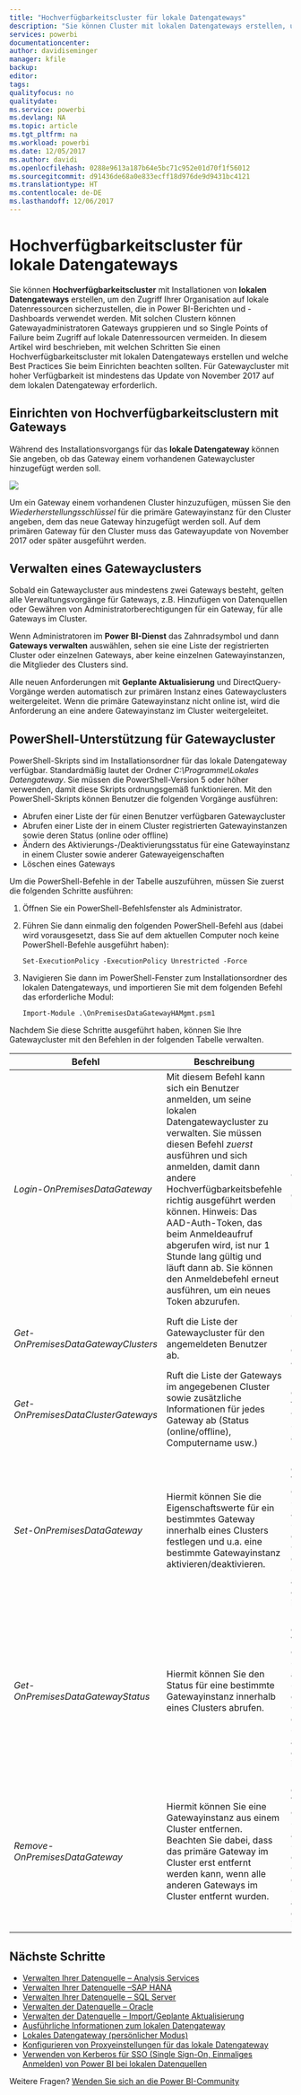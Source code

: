 ```yaml
---
title: "Hochverfügbarkeitscluster für lokale Datengateways"
description: "Sie können Cluster mit lokalen Datengateways erstellen, um die Hochverfügbarkeit für Ihr Unternehmen sicherzustellen."
services: powerbi
documentationcenter: 
author: davidiseminger
manager: kfile
backup: 
editor: 
tags: 
qualityfocus: no
qualitydate: 
ms.service: powerbi
ms.devlang: NA
ms.topic: article
ms.tgt_pltfrm: na
ms.workload: powerbi
ms.date: 12/05/2017
ms.author: davidi
ms.openlocfilehash: 0288e9613a187b64e5bc71c952e01d70f1f56012
ms.sourcegitcommit: d91436de68a0e833ecff18d976de9d9431bc4121
ms.translationtype: HT
ms.contentlocale: de-DE
ms.lasthandoff: 12/06/2017
---
```

# <a name="high-availability-clusters-for-on-premises-data-gateway"></a>Hochverfügbarkeitscluster für lokale Datengateways
Sie können **Hochverfügbarkeitscluster** mit Installationen von **lokalen Datengateways** erstellen, um den Zugriff Ihrer Organisation auf lokale Datenressourcen sicherzustellen, die in Power BI-Berichten und -Dashboards verwendet werden. Mit solchen Clustern können Gatewayadministratoren Gateways gruppieren und so Single Points of Failure beim Zugriff auf lokale Datenressourcen vermeiden. In diesem Artikel wird beschrieben, mit welchen Schritten Sie einen Hochverfügbarkeitscluster mit lokalen Datengateways erstellen und welche Best Practices Sie beim Einrichten beachten sollten. Für Gatewaycluster mit hoher Verfügbarkeit ist mindestens das Update von November 2017 auf dem lokalen Datengateway erforderlich.


## <a name="setting-up-high-availability-clusters-of-gateways"></a>Einrichten von Hochverfügbarkeitsclustern mit Gateways

Während des Installationsvorgangs für das **lokale Datengateway** können Sie angeben, ob das Gateway einem vorhandenen Gatewaycluster hinzugefügt werden soll. 

![](media/service-gateway-high-availability-clusters/gateway_clusters_01.png)

Um ein Gateway einem vorhandenen Cluster hinzuzufügen, müssen Sie den *Wiederherstellungsschlüssel* für die primäre Gatewayinstanz für den Cluster angeben, dem das neue Gateway hinzugefügt werden soll. Auf dem primären Gateway für den Cluster muss das Gatewayupdate von November 2017 oder später ausgeführt werden. 


## <a name="managing-a-gateway-cluster"></a>Verwalten eines Gatewayclusters

Sobald ein Gatewaycluster aus mindestens zwei Gateways besteht, gelten alle Verwaltungsvorgänge für Gateways, z.B. Hinzufügen von Datenquellen oder Gewähren von Administratorberechtigungen für ein Gateway, für alle Gateways im Cluster. 

Wenn Administratoren im **Power BI-Dienst** das Zahnradsymbol und dann **Gateways verwalten** auswählen, sehen sie eine Liste der registrierten Cluster oder einzelnen Gateways, aber keine einzelnen Gatewayinstanzen, die Mitglieder des Clusters sind.

Alle neuen Anforderungen mit **Geplante Aktualisierung** und DirectQuery-Vorgänge werden automatisch zur primären Instanz eines Gatewayclusters weitergeleitet. Wenn die primäre Gatewayinstanz nicht online ist, wird die Anforderung an eine andere Gatewayinstanz im Cluster weitergeleitet.

## <a name="powershell-support-for-gateway-clusters"></a>PowerShell-Unterstützung für Gatewaycluster

PowerShell-Skripts sind im Installationsordner für das lokale Datengateway verfügbar. Standardmäßig lautet der Ordner *C:\Programme\Lokales Datengateway*. Sie müssen die PowerShell-Version 5 oder höher verwenden, damit diese Skripts ordnungsgemäß funktionieren. Mit den PowerShell-Skripts können Benutzer die folgenden Vorgänge ausführen:

-   Abrufen einer Liste der für einen Benutzer verfügbaren Gatewaycluster
-   Abrufen einer Liste der in einem Cluster registrierten Gatewayinstanzen sowie deren Status (online oder offline)
-   Ändern des Aktivierungs-/Deaktivierungsstatus für eine Gatewayinstanz in einem Cluster sowie anderer Gatewayeigenschaften
-   Löschen eines Gateways

Um die PowerShell-Befehle in der Tabelle auszuführen, müssen Sie zuerst die folgenden Schritte ausführen:

1. Öffnen Sie ein PowerShell-Befehlsfenster als Administrator.
2. Führen Sie dann einmalig den folgenden PowerShell-Befehl aus (dabei wird vorausgesetzt, dass Sie auf dem aktuellen Computer noch keine PowerShell-Befehle ausgeführt haben):

    ```
    Set-ExecutionPolicy -ExecutionPolicy Unrestricted -Force
    ```

3. Navigieren Sie dann im PowerShell-Fenster zum Installationsordner des lokalen Datengateways, und importieren Sie mit dem folgenden Befehl das erforderliche Modul:

    ```
    Import-Module .\OnPremisesDataGatewayHAMgmt.psm1
    ```

Nachdem Sie diese Schritte ausgeführt haben, können Sie Ihre Gatewaycluster mit den Befehlen in der folgenden Tabelle verwalten.

| **Befehl** | **Beschreibung** | **Parameter** |
| --- | --- | --- |
| *Login-OnPremisesDataGateway* |Mit diesem Befehl kann sich ein Benutzer anmelden, um seine lokalen Datengatewaycluster zu verwalten.  Sie müssen diesen Befehl *zuerst* ausführen und sich anmelden, damit dann andere Hochverfügbarkeitsbefehle richtig ausgeführt werden können. Hinweis: Das AAD-Auth-Token, das beim Anmeldeaufruf abgerufen wird, ist nur 1 Stunde lang gültig und läuft dann ab. Sie können den Anmeldebefehl erneut ausführen, um ein neues Token abzurufen.| AAD-Benutzername und -Kennwort (bei der Ausführung des Befehls bereitgestellt, nicht beim ersten Aufruf)|
| *Get-OnPremisesDataGatewayClusters* | Ruft die Liste der Gatewaycluster für den angemeldeten Benutzer ab. | Optional können Sie zur besseren Lesbarkeit Formatierungsparameter an diesen Befehl übergeben, z.B. *Format-Table -AutoSize -Wrap* |
| *Get-OnPremisesDataClusterGateways* | Ruft die Liste der Gateways im angegebenen Cluster sowie zusätzliche Informationen für jedes Gateway ab (Status (online/offline), Computername usw.) | *-ClusterObjectID xyz* (wobei *xyz* durch einen tatsächlichen Wert für eine Clusterobjekt-ID ersetzt wird, der mit dem Befehl *Get-OnPremisesDataGatewayClusters* abgerufen werden kann)|
| *Set-OnPremisesDataGateway* | Hiermit können Sie die Eigenschaftswerte für ein bestimmtes Gateway innerhalb eines Clusters festlegen und u.a. eine bestimmte Gatewayinstanz aktivieren/deaktivieren.  | *-ClusterObjectID xyz* (*xyz* wird dabei durch einen tatsächlichen Wert für eine Clusterobjekt-ID ersetzt, der mit dem Befehl *Get-OnPremisesDataGatewayClusters* abgerufen werden kann) *-GatewayObjectID abc* (wobei *abc* durch den tatsächlichen Wert der Gatewayobjekt-ID ersetzt wird, der mit dem Befehl *Get-OnPremisesDataClusterGateways* abgerufen werden kann, wenn eine Clusterobjekt-ID vorhanden ist) |
| *Get-OnPremisesDataGatewayStatus* | Hiermit können Sie den Status für eine bestimmte Gatewayinstanz innerhalb eines Clusters abrufen.  | *-ClusterObjectID xyz* (*xyz* wird dabei durch einen tatsächlichen Wert für eine Clusterobjekt-ID ersetzt, der mit dem Befehl *Get-OnPremisesDataGatewayClusters* abgerufen werden kann) *-GatewayObjectID abc* (*abc* wird durch den tatsächlichen Wert der Gatewayobjekt-ID ersetzt, der mit dem Befehl *Get-OnPremisesDataClusterGateways* abgerufen werden kann, wenn eine Clusterobjekt-ID vorhanden ist) |
| *Remove-OnPremisesDataGateway*  | Hiermit können Sie eine Gatewayinstanz aus einem Cluster entfernen. Beachten Sie dabei, dass das primäre Gateway im Cluster erst entfernt werden kann, wenn alle anderen Gateways im Cluster entfernt wurden.| *-ClusterObjectID xyz* (*xyz* wird dabei durch einen tatsächlichen Wert für eine Clusterobjekt-ID ersetzt, der mit dem Befehl *Get-OnPremisesDataGatewayClusters* abgerufen werden kann) *-GatewayObjectID abc* (*abc* wird durch den tatsächlichen Wert der Gatewayobjekt-ID ersetzt, der mit dem Befehl *Get-OnPremisesDataClusterGateways* abgerufen werden kann, wenn eine Clusterobjekt-ID vorhanden ist) |


## <a name="next-steps"></a>Nächste Schritte

-   [Verwalten Ihrer Datenquelle – Analysis Services](service-gateway-enterprise-manage-ssas.md)  
-   [Verwalten Ihrer Datenquelle –SAP HANA](service-gateway-enterprise-manage-sap.md)  
-   [Verwalten Ihrer Datenquelle – SQL Server](service-gateway-enterprise-manage-sql.md)  
-   [Verwalten der Datenquelle – Oracle](service-gateway-onprem-manage-oracle.md)  
-   [Verwalten der Datenquelle – Import/Geplante Aktualisierung](service-gateway-enterprise-manage-scheduled-refresh.md)  
-   [Ausführliche Informationen zum lokalen Datengateway](service-gateway-onprem-indepth.md)  
-   [Lokales Datengateway (persönlicher Modus)](service-gateway-personal-mode.md)
-   [Konfigurieren von Proxyeinstellungen für das lokale Datengateway](service-gateway-proxy.md)  
-   [Verwenden von Kerberos für SSO (Single Sign-On, Einmaliges Anmelden) von Power BI bei lokalen Datenquellen](service-gateway-kerberos-for-sso-pbi-to-on-premises-data.md)  

Weitere Fragen? [Wenden Sie sich an die Power BI-Community](http://community.powerbi.com/)
